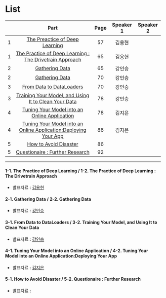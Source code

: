 # List
| | Part | Page | Speaker 1 | Speaker 2 |
|:-:|:-----:|:----:|:---------:|:---------:|
|1|[The Preactice of Deep Learning](#1-1)|57|김용현| |
|1|[The Practice of Deep Learning : The Drivetrain Approach](#1-2)|65|김용현| |
|2|[Gathering Data](#2-1)|65|강인승| |
|2|[Gathering Data](#2-2)|70|강인승| |
|3|[From Data to DataLoaders](#3-1)|70|강인승||
|3|[Training Your Model, and Using It to Clean Your Data](#3-2)|78|강인승||
|4|[Tuning Your Model into an Online Application](#4-1)|78|김지은| |
|4|[Tuning Your Model into an Online Application:Deploying Your App](#4-2)|86|김지은| |
|5|[How to Avoid Disaster](#5-1)|86| | |
|5|[Questionaire : Further Research](#5-2)|92| | |



---

<div id="1-1"></div>
<div id="1-2"></div>

#### 1-1. The Practice of Deep Learning / 1-2. The Practice of Deep Learning : The Drivetrain Approach
* 발표자료 : [김용현]()

    

<div id="2-1"></div>
<div id="2-2"></div>
    
#### 2-1. Gathering Data / 2-2. Gathering Data
* 발표자료 : [강인승](Week2_Ch2_Part2_강인승.pdf)
    


<div id="3-1"></div>
<div id="3-2"></div>

#### 3-1. From Data to DataLoaders / 3-2. Training Your Model, and Using It to Clean Your Data
* 발표자료 : [강인승](Week2_Ch2_Part3_강인승.pdf)
    




<div id="4-1"></div>
<div id="4-2"></div>

#### 4-1. Tuning Your Model into an Online Application / 4-2. Tuning Your Model into an Online Application:Deploying Your App
* 발표자료 : [김지은]()
    



<div id="5-1"></div>
<div id="5-2"></div>


#### 5-1. How to Avoid Disaster / 5-2. Questionaire : Further Research
* 발표자료 : [ ]()
  
